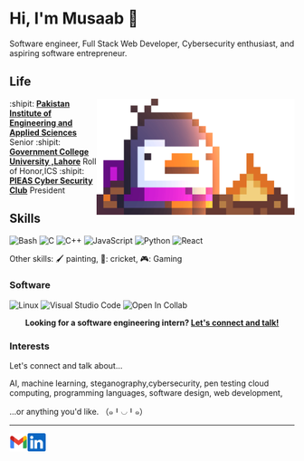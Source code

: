 # Hi, I'm Musaab :wave:

Software engineer, Full Stack Web Developer, Cybersecurity enthusiast, and aspiring software entrepreneur.  

[Crypto]: https://github.com/Crypto47

## Life

<img align="right" alt="Bred the penguin chillin' by the fire." width="350" src="Fire.gif" />

:shipit: [**Pakistan Institute of Engineering and Applied Sciences**][ur] Senior
:shipit: [**Government College University ,Lahore**][systems] Roll of Honor,ICS 
:shipit: [**PIEAS Cyber Security Club**][siggraph] President  

[ur]: https://rochester.edu
[siggraph]: https://siggraph.org
[42tm]: https://github.com/42tm
[systems]: https://www.cs.rochester.edu/dept/systems/
[csug]: https://ur-csug.org
[dandyhacks]: https://dandyhacks.net
[roclab]: https://roclab.io

## Skills

![Bash](https://img.shields.io/badge/Bash-4EAA25?logo=gnubash&logoColor=white&style=for-the-badge)
![C](https://img.shields.io/badge/C-A8B9CC?logo=c&logoColor=white&style=for-the-badge)
![C++](https://img.shields.io/badge/C++-00599C?logo=cplusplus&logoColor=white&style=for-the-badge)
![JavaScript](https://img.shields.io/badge/JavaScript-F7DF1E?logo=javascript&logoColor=black&style=for-the-badge)
![Python](https://img.shields.io/badge/Python-3776AB?logo=python&logoColor=white&style=for-the-badge)
![React](https://img.shields.io/badge/React-61DAFB?logo=react&logoColor=black&style=for-the-badge)

Other skills: :paintbrush: painting, 
🏏: cricket, 🎮: Gaming

### Software

![Linux](https://img.shields.io/badge/Linux-FCC624?logo=Linux&logoColor=black&style=for-the-badge)
![Visual Studio Code](https://img.shields.io/badge/VSCode-007ACC?logo=visualstudiocode&logoColor=white&style=for-the-badge)
![Open In Collab](https://colab.research.google.com/assets/colab-badge.svg)






<p align="center">
    <b>Looking for a software engineering intern?
        <a href="https://www.linkedin.com/in/musabjaved/">Let's connect and talk!</a>
    </b>
</p>

### Interests

Let's connect and talk about…

AI, machine learning, steganography,cybersecurity, pen testing
cloud computing, programming languages, software design, web
development,

…or anything you'd like. （๑╹◡╹๑）


---

<!--<a href="https://novakcgx.me">
    <img height="32" align="left" alt="Website" src="img/icons/personal.png" />
</a>-->

<a href="mailto:musabjaved47@gmail.com">
    <img height="32" align="left" alt="Mail" src="gmail.png" />
</a>

<a href="https://www.linkedin.com/in/musabjaved/">
    <img height="32" align="left" alt="LinkedIn" src="linkedin.png" />
</a>


